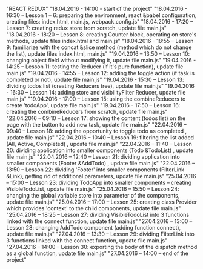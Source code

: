 ﻿"REACT REDUX" 
"18.04.2016 - 14:00 - start of the project" 
"18.04.2016 - 16:30 – Lesson 1 – 6: preparing the environment, react &babel configuration, creating files: index.html, main.js, webpack.config.js" 
"18.04.2016 - 17:20 – Lesson 7: creating redux store from scratch, update file main.js" 
"18.04.2016 - 18:20 – Lesson 8: creating Counter block, operating on store's methods, update files index.html and main.js" 
"18.04.2016 - 18:55 – Lesson 9: familiarize with the concat &slice method (method which do not change the list), update files index.html, main.js" 
"19.04.2016 – 13:50 – Lesson 10: changing object field without modifying it, update file main.js" 
"19.04.2016 - 14:25 – Lesson 11: testing the Reducer (if it's pure function), update file main.js" 
"19.04.2016 - 14:55 – Lesson 12: adding the toggle action (if task is completed or not), update file main.js" 
"19.04.2016 - 15:30 – Lesson 13: dividing todos list (creating Reducers tree), update file main.js" 
"19.04.2016 - 16:30 – Lesson 14: adding store and visibilityFilter Reducer, update file main.js" 
"19.04.2016 - 17:00 – Lesson 15: using the combineReducers to create 'todoApp', update file main.js" 
"19.04.2016 - 17:50 – Lesson 16: creating the combineReducers from scratch, update file main.js" 
"22.04.2016 – 09:10 – Lesson 17: showing the content (todos list) on the page with the button to add new task, update file main.js" 
"22.04.2016 – 09:40 – Lesson 18: adding the opportunity to toggle todo as completed , update file main.js" 
"22.04.2016 – 10:40 – Lesson 19: filtering the list added (All, Active, Completed) , update file main.js" 
"22.04.2016 – 11:40 – Lesson 20: dividing application into smaller components (Todo &TodoList) , update file main.js" 
"22.04.2016 – 12:40 – Lesson 21: dividing application into smaller components (Footer &AddTodo) , update file main.js" 
"22.04.2016 – 13:50 – Lesson 22: dividing 'Footer' into smaller components (FilterLink &Link), getting rid of additional parameters, update file main.js" 
"25.04.2016 – 15:00 – Lesson 23: dividing TodoApp into smaller components – creating VisibleTodoList, update file main.js" 
"25.04.2016 – 15:50 – Lesson 24: changing the global variable store into parameter of the components, update file main.js" 
"25.04.2016 – 17:00 – Lesson 25: creating class Provider which provides 'context' to the child components, update file main.js" 
"25.04.2016 – 18:25 – Lesson 27: dividing VisibleTodoList into 3 functions linked with the connect function, update file main.js" 
"27.04.2016 – 13:00 – Lesson 28: changing AddTodo component (adding function connect), update file main.js" 
"27.04.2016 – 13:30 – Lesson 29: dividing FilterLink into 3 functions linked with the connect function, update file main.js" 
"27.04.2016 – 14:00 – Lesson 30: exporting the body of the dispatch method as a global function, update file main.js" 
"27.04.2016 – 14:00 – end of the project" 
